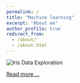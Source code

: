```yaml
---
permalink: /
title: "Machine learning"
excerpt: "About me"
author_profile: true
redirect_from: 
  - /about/
  - /about.html
---
```


![Iris Data Exploration](https://cherrraqi.github.io/aca/files/iris.png)


[Read more ...](https://cherrraqi.github.io/aca/files/python.html)


